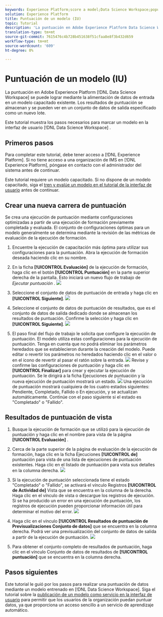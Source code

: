 ```yaml
---
keywords: Experience Platform;score a model;Data Science Workspace;popular topics;ui;scoring run;scoring results
solution: Experience Platform
title: Puntuación de un modelo (IU)
topic: Tutorial
description: 'La puntuación en Adobe Experience Platform Data Science Workspace se puede conseguir mediante la incorporación de datos de entrada a un modelo ya existente. Los resultados de puntuación se almacenan y se pueden ver en un conjunto de datos de salida especificado como un nuevo lote. '
translation-type: tm+mt
source-git-commit: 7615476c4b728b451638f51cfaa8e8f3b432d659
workflow-type: tm+mt
source-wordcount: '609'
ht-degree: 0%

---
```



# Puntuación de un modelo (IU)

La puntuación en Adobe Experience Platform [!DNL Data Science Workspace] se puede lograr mediante la alimentación de datos de entrada en un modelo capacitado existente. Los resultados de puntuación se almacenan y se pueden ver en un conjunto de datos de salida especificado como un nuevo lote.

Este tutorial muestra los pasos necesarios para marcar un modelo en la interfaz de usuario [!DNL Data Science Workspace] .

## Primeros pasos

Para completar este tutorial, debe tener acceso a [!DNL Experience Platform]. Si no tiene acceso a una organización de IMS en [!DNL Experience Platform], póngase en contacto con el administrador del sistema antes de continuar.

Este tutorial requiere un modelo capacitado. Si no dispone de un modelo capacitado, siga el [tren y evalúe un modelo en el tutorial de la interfaz de usuario](./train-evaluate-model-ui.md) antes de continuar.

## Crear una nueva carrera de puntuación

Se crea una ejecución de puntuación mediante configuraciones optimizadas a partir de una ejecución de formación previamente completada y evaluada. El conjunto de configuraciones óptimas para un modelo generalmente se determina mediante la revisión de las métricas de evaluación de la ejecución de formación.

1. Encuentre la ejecución de capacitación más óptima para utilizar sus configuraciones para la puntuación. Abra la ejecución de formación deseada haciendo clic en su nombre.

2. En la ficha **[!UICONTROL Evaluación]** de la ejecución de formación, haga clic en el botón **[!UICONTROL Puntuación]** en la parte superior derecha de la pantalla. Esto iniciará un nuevo flujo de trabajo de *Ejecutar puntuación* .
   ![](../images/models-recipes/score/training_run_overview.png)

3. Seleccione el conjunto de datos de puntuación de entrada y haga clic en **[!UICONTROL Siguiente]**.
   ![](../images/models-recipes/score/scoring_input.png)

4. Seleccione el conjunto de datos de puntuación de resultados, que es el conjunto de datos de salida dedicado donde se almacenan los resultados de puntuación. Confirme la selección y haga clic en **[!UICONTROL Siguiente]**.
   ![](../images/models-recipes/score/scoring_results.png)

5. El paso final del flujo de trabajo le solicita que configure la ejecución de puntuación. El modelo utiliza estas configuraciones para la ejecución de puntuación.
Tenga en cuenta que no podrá eliminar los parámetros heredados que se establecieron durante la creación del modelo. Puede editar o revertir los parámetros no heredados haciendo clic en el valor o en el icono de revertir al pasar el ratón sobre la entrada.
   ![](../images/models-recipes/score/configuration.png)
Revise y confirme las configuraciones de puntuación y haga clic en **[!UICONTROL Finalizar]** para crear y ejecutar la ejecución de puntuación. Se le dirigirá a la ficha Ejecuciones *de* puntuación y la nueva ejecución de puntuación mostrará un estado.
   ![](../images/models-recipes/score/scoring_runs_tab.png)
Una ejecución de puntuación mostrará cualquiera de los cuatro estados siguientes: Pendiente, Completado, Fallido o En ejecución, y se actualizan automáticamente. Continúe con el paso siguiente si el estado es &quot;Completado&quot; o &quot;Fallido&quot;.

## Resultados de puntuación de vista

1. Busque la ejecución de formación que se utilizó para la ejecución de puntuación y haga clic en el nombre para vista de la página **[!UICONTROL Evaluación]** .

2. Cerca de la parte superior de la página de evaluación de la ejecución de formación, haga clic en la ficha Ejecuciones **[!UICONTROL de]** puntuación para vista de una lista de ejecuciones de puntuación existentes. Haga clic en el listado de puntuación para vista sus detalles en la columna derecha.
   ![](../images/models-recipes/score/view_details.png)

3. Si la ejecución de puntuación seleccionada tiene el estado &quot;Completado&quot; o &quot;Fallido&quot;, se activará el vínculo Registros **[!UICONTROL de Actividad de]** Vista que se encuentra en la columna de la derecha. Haga clic en el vínculo de vista o descargue los registros de ejecución. Si se ha producido un error en una ejecución de puntuación, los registros de ejecución pueden proporcionar información útil para determinar el motivo del error.
   ![](../images/models-recipes/score/activity_logs.png)

4. Haga clic en el vínculo **[!UICONTROL Resultados de puntuación de Previsualizaciones Conjunto de datos]** que se encuentra en la columna derecha. Podrá ver una previsualización del conjunto de datos de salida a partir de la ejecución de puntuación.
   ![](../images/models-recipes/score/preview_results.png)

5. Para obtener el conjunto completo de resultados de puntuación, haga clic en el vínculo Conjunto de datos de resultados de **[!UICONTROL puntuación]** que se encuentra en la columna derecha.

## Pasos siguientes

Este tutorial le guió por los pasos para realizar una puntuación de datos mediante un modelo entrenado en [!DNL Data Science Workspace]. Siga el tutorial sobre la [publicación de un modelo como servicio en la interfaz de usuario](./publish-model-service-ui.md) para permitir que los usuarios de la organización puedan puntuar datos, ya que proporciona un acceso sencillo a un servicio de aprendizaje automático.
